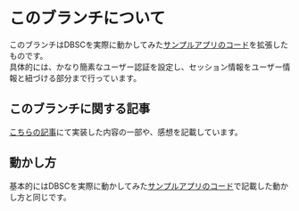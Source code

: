 # このブランチについて
このブランチはDBSCを実際に動かしてみた[サンプルアプリのコード](https://github.com/maronnjapan/sample-id-app/tree/no-authorization-dbsc)を拡張したものです。  
具体的には、かなり簡素なユーザー認証を設定し、セッション情報をユーザー情報と紐づける部分まで行っています。  

## このブランチに関する記事  
[こちらの記事](https://zenn.dev/maronn/articles/user-login-and-dbsc)にて実装した内容の一部や、感想を記載しています。

## 動かし方
基本的にはDBSCを実際に動かしてみた[サンプルアプリのコード](https://github.com/maronnjapan/sample-id-app/tree/no-authorization-dbsc?tab=readme-ov-file#%E5%8B%95%E3%81%8B%E3%81%97%E6%96%B9)で記載した動かし方と同じです。  